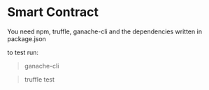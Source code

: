 # Smart Contract

You need npm, truffle, ganache-cli and the dependencies written in package.json

to test run:

> ganache-cli

> truffle test
